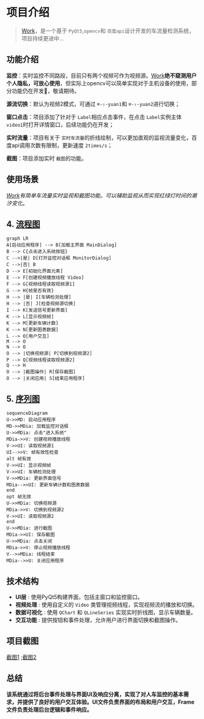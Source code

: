 # 项目介绍

> [Work](https://github.com/aicaipig/work)，是一个基于 `PyQt5`,`opencv`和 `百度api`设计开发的车流量检测系统，项目持续更进中...

## 功能介绍

**监控**：实时监控不同路段，目前只有两个视频可作为视频源。[Work](https://github.com/aicaipig/work)**绝不窥测用户个人隐私，可放心使用**，但实际上opencv可以简单实现对于主机设备的使用，部分功能仍在开发🚧，敬请期待。

**源流切换**：默认为视频2模式，可通过 ``⌘-⇧-yuan1``和 ``⌘-⇧-yuan2``进行切换；

**窗口点击**：项目添加了针对于 `Label`相应点击事件，在点击 `Label`实例主体 `video1`时打开详情窗口，后续功能仍在开发；

**实时流量**：项目有关于 `实时车流量`的折线绘制，可以更加直观的监视流量变化，百度api调用次数有限制，更新速度 `2times/s`；

**截图**：项目添加实时 `截图`的功能。

## 使用场景

*[Work](https://github.com/aicaipig/work)有简单车流量实时监视和截图功能。可以辅助监视从而实现红绿灯时间的潮汐变化*。

## 4. [流程图](https://github.com/knsv/mermaid#flowchart)

```mermaid
graph LR
A[启动应用程序] --> B[加载主界面 MainDialog]
B --> C{点击进入系统按钮}
C -->|是| D[打开监控对话框 MonitorDialog]
C -->|否| B
D --> E[初始化界面元素]
E --> F[创建视频播放线程 Video]
F --> G[视频线程读取视频源1]
G --> H{帧是否有效}
H --> |是| I[车辆检测处理]
H --> |否| J[检查视频源切换]
I --> K[发送信号更新界面]
K --> L[显示视频帧]
K --> M[更新车辆计数]
K --> N[更新图表数据]
L --> O[用户交互]
M --> O
N --> O
O --> |切换视频源| P[切换到视频源2]
P --> Q[视频线程读取视频源2]
Q --> H
O --> |截图操作| R[保存截图]
O --> |关闭应用| S[结束应用程序]
```

## 5. [序列图](https://github.com/knsv/mermaid#sequence-diagram)

```mermaid
sequenceDiagram
U->>MD: 启动应用程序
MD->>MDia: 加载监控对话框
U->>MDia: 点击"进入系统"
MDia->>V: 创建视频播放线程
V->>UI: 读取视频源1
UI-->>V: 帧有效性检查
alt 帧有效
V->>UI: 显示视频帧
V->>UI: 车辆检测处理
V->>MDia: 更新界面信号
MDia-->>UI: 更新车辆计数和图表数据
end
opt 帧无效
U->>MDia: 切换视频源
MDia->>V: 切换到视频源2
V->>UI: 读取视频源2
end
U->>MDia: 进行截图
MDia->>UI: 保存截图
U->>MDia: 点击关闭
MDia->>V: 停止视频播放线程
V-->>MDia: 线程结束
MDia-->>U: 关闭应用程序
```

## 技术结构

* **UI层** : 使用PyQt5构建界面，包括主窗口和监控窗口。
* **视频处理** : 使用自定义的 `Video` 类管理视频线程，实现视频流的播放和切换。
* **数据可视化** : 使用 `QChart` 和 `QLineSeries` 实现实时折线图，显示车辆数量。
* **交互功能** : 提供按钮和事件处理，允许用户进行界面切换和截图操作。

## 项目截图

[截图1](https://github.com/aicaipig/work/blob/main/jietu/%E6%88%AA%E5%9B%BE%202024-07-06%2017-06-30.png) ;[截图2](https://github.com/aicaipig/work/blob/main/jietu/%E6%88%AA%E5%9B%BE%202024-07-06%2017-06-55.png)

## 总结

**该系统通过将后台事件处理与界面UI及响应分离，实现了对人车监控的基本需求，并提供了良好的用户交互体验。UI文件负责界面的布局和用户交互，Frame文件负责处理后台逻辑和事件响应。**


